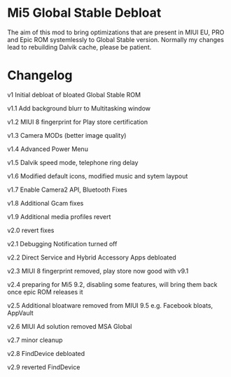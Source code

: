 # Mi5 Global Stable Debloat

The aim of this mod to bring optimizations that are present in MIUI EU, PRO and Epic ROM systemlessly to
Global Stable version.
Normally my changes lead to rebuilding Dalvik cache, please be patient.



# Changelog
v1      Initial debloat of bloated Global Stable ROM

v1.1    Add background blurr to Multitasking window

v1.2    MIUI 8 fingerprint for Play store certification

v1.3    Camera MODs (better image quality)

v1.4    Advanced Power Menu

v1.5    Dalvik speed mode, telephone ring delay

v1.6    Modified default icons, modified music and sytem laypout

v1.7    Enable Camera2 API, Bluetooth Fixes

v1.8    Additional Gcam fixes

v1.9    Additional media profiles revert

v2.0	revert fixes

v2.1	Debugging Notification turned off

v2.2	Direct Service and Hybrid Accessory Apps debloated

v2.3    MIUI 8 fingerprint removed, play store now good with v9.1

v2.4    preparing for Mi5 9.2, disabling some features, will bring them back once epic ROM releases it

v2.5    Additional bloatware removed from MIUI 9.5 e.g. Facebook bloats, AppVault

v2.6    MIUI Ad solution removed MSA Global

v2.7    minor cleanup

v2.8    FindDevice debloated

v2.9    reverted FindDevice

